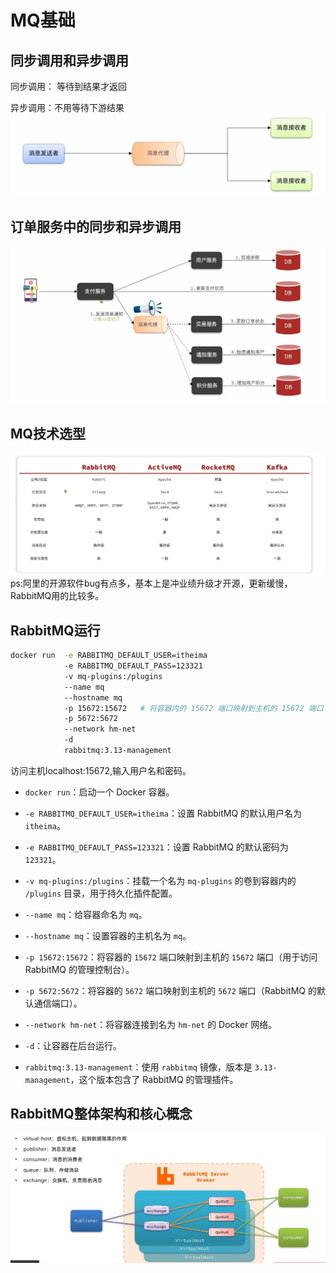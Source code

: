 # MQ基础


## **同步调用**和**异步调用**

同步调用： 等待到结果才返回


异步调用：不用等待下游结果
![alt text](images/异步调用.png)



## 订单服务中的同步和异步调用

![alt text](images/订单服务.png)

## MQ技术选型
![alt text](images/技术选型.png)
ps:阿里的开源软件bug有点多，基本上是冲业绩升级才开源，更新缓慢，RabbitMQ用的比较多。



## RabbitMQ运行

```bash
docker run  -e RABBITMQ_DEFAULT_USER=itheima  
            -e RABBITMQ_DEFAULT_PASS=123321  
            -v mq-plugins:/plugins  
            --name mq  
            --hostname mq  
            -p 15672:15672   # 将容器内的 15672 端口映射到主机的 15672 端口
            -p 5672:5672  
            --network hm-net 
            -d  
            rabbitmq:3.13-management
```
访问主机localhost:15672,输入用户名和密码。

- `docker run`：启动一个 Docker 容器。

- `-e RABBITMQ_DEFAULT_USER=itheima`：设置 RabbitMQ 的默认用户名为 `itheima`。

- `-e RABBITMQ_DEFAULT_PASS=123321`：设置 RabbitMQ 的默认密码为 `123321`。

- `-v mq-plugins:/plugins`：挂载一个名为 `mq-plugins` 的卷到容器内的 `/plugins` 目录，用于持久化插件配置。

- `--name mq`：给容器命名为 `mq`。

- `--hostname mq`：设置容器的主机名为 `mq`。

- `-p 15672:15672`：将容器的 `15672` 端口映射到主机的 `15672` 端口（用于访问 RabbitMQ 的管理控制台）。

- `-p 5672:5672`：将容器的 `5672` 端口映射到主机的 `5672` 端口（RabbitMQ 的默认通信端口）。

- `--network hm-net`：将容器连接到名为 `hm-net` 的 Docker 网络。

- `-d`：让容器在后台运行。

- `rabbitmq:3.13-management`：使用 `rabbitmq` 镜像，版本是 `3.13-management`，这个版本包含了 RabbitMQ 的管理插件。




## RabbitMQ整体架构和核心概念
![alt text](images/RabbitMQ架构.png)

